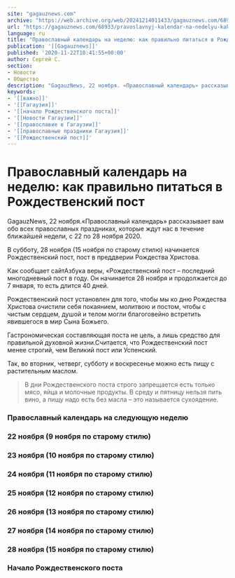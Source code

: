 ```yaml
---
site: "gagauznews.com"
archive: "https://web.archive.org/web/20241214011433/gagauznews.com/68933/pravoslavnyj-kalendar-na-nedelyu-kak-pravilno-pitatsya-v-rozhdestvenskij-post.html"
url: "https://gagauznews.com/68933/pravoslavnyj-kalendar-na-nedelyu-kak-pravilno-pitatsya-v-rozhdestvenskij-post.html"
language: ru
title: "Православный календарь на неделю: как правильно питаться в Рождественский пост"
publication: '[[Gagauznews]]'
published: '2020-11-22T10:41:55+00:00'
author: Сергей С.
section:
- Новости
- Общество
description: "GagauzNews, 22 ноября. «Православный календарь» рассказывает вам обо всех православных праздниках, которые ждут нас в течение ближайшей недели, с 22 по 28 ноября 2020. В субботу, 28 ноября (15 ноября по старому стилю) начинается Рождественский пост, пост в преддверии Рождества Христова. Как сообщает сайт Азбука веры, «Рождественский пост – последний многодневный пост в году. Он начинается 28 ноября и продолжается до 7 января, то есть длится 40 дней. Рождественский пост установлен для того, чтобы мы ко дню Рождества Христова очистили себя покаянием, молитвою и постом, чтобы с чистым сердцем, душой и телом могли благоговейно встретить явившегося в мир Сына Божьего. Гастрономическая […]"
keywords:
- '[[важно]]'
- '[[Гагаузия]]'
- '[[начало Рождественского поста]]'
- '[[Новости Гагаузии]]'
- '[[православие в Гагаузии]]'
- '[[православные праздники Гагаузия]]'
- '[[Рождественский пост]]'
---
```


# Православный календарь на неделю: как правильно питаться в Рождественский пост

GagauzNews, 22 ноября.«Православный календарь» рассказывает вам обо всех православных праздниках, которые ждут нас в течение ближайшей недели, с 22 по 28 ноября 2020.

В субботу, 28 ноября (15 ноября по старому стилю) начинается Рождественский пост, пост в преддверии Рождества Христова.

Как сообщает сайтАзбука веры, «Рождественский пост – последний многодневный пост в году. Он начинается 28 ноября и продолжается до 7 января, то есть длится 40 дней.

Рождественский пост установлен для того, чтобы мы ко дню Рождества Христова очистили себя покаянием, молитвою и постом, чтобы с чистым сердцем, душой и телом могли благоговейно встретить явившегося в мир Сына Божьего.

Гастрономическая составляющая поста не цель, а лишь средство для правильной духовной жизни.Считается, что Рождественский пост менее строгий, чем Великий пост или Успенский.

Так, во вторник, четверг, субботу и воскресенье можно есть пищу с растительным маслом.

> В дни Рождественского поста строго запрещается есть только мясо, яйца и молочные продукты. В среду и пятницу нельзя пить вино, а пищу надо есть без масла – это называется сухоядение.

### Православный календарь на следующую неделю

### 22 ноября (9 ноября по старому стилю)

### 23 ноября (10 ноября по старому стилю)

### 24 ноября (11 ноября по старому стилю)

### 25 ноября (12 ноября по старому стилю)

### 26 ноября (13 ноября по старому стилю)

### 27 ноября (14 ноября по старому стилю)

### 28 ноября (15 ноября по старому стилю)

### Начало Рождественского поста